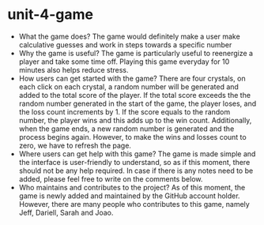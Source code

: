 # unit-4-game

*   What the game does?
The game would definitely make a user make calculative guesses       and work in steps towards a specific number
*   Why the game is useful?
The game is particularly useful to reenergize a player and take some time off. Playing this game everyday for 10 minutes also helps reduce stress. 
*   How users can get started with the game?
There are four crystals, on each click on each crystal, a random number will be generated and added to the total score of the player. If the total score exceeds the the random number generated in the start of the game, the player loses, and the loss count increments by 1. If the score equals to the random number, the player wins and this adds up to the win count. Additionally, when the game  ends,  a new random number is generated and the process begins again. However, to make the wins and losses count to zero, we have to refresh the page.		  
*   Where users can get help with this game?
The game is made simple and the interface is user-friendly to understand, so as if this moment, there should not be any help required. In case if there is any notes need to be added, please feel free to write on the comments below.
*   Who maintains and contributes to the project?
As of this moment, the game is newly added and maintained by the GitHub account holder. However, there are many people who contributes to this game, namely Jeff, Dariell, Sarah and Joao.
